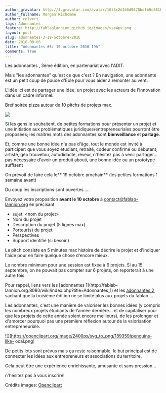 ```yaml
---
author_gravatar: http://1.gravatar.com/avatar/1055c2d168d9878befb9c8810eda96dc?s=96&d=mm&r=g
author_fullname: Morgan Richomme
author: colvert
tags: Adonnantes
feature: http://fablablannion.github.io/images/vse4pv.png
layout: post
slug: adonnantes-3-19-octobre-2016
date: 2016-09-06
title: "Adonnantes #3: 19 octobre 2016 19h"
comments: True
---
```

Les adonnantes , 3ème édition, en partenariat avec l'ADIT.

Mais "les adonnantes" qu'est ce que c'est ? En navigation, une adonnante est
un petit coup de pouce d'Eole pour vous aider à remonter au vent.

L'idée ici est de partager une idée, un projet avec les acteurs de
l'innovation dans un cadre informel.

Bref soirée pizza autour de 10 pitchs de projets max.

![](https://openclipart.org/image/2400px/svg_to_png/96523/comic-idea.png)

Si les gens le souhaitent, de petites formations pour présenter un projet et
une initiation aux problématiques juridiques/entrepreneuriales pourront être
proposées; les maîtres mots des adonnantes sont **bienveillance** et
**partage**.

Et, comme une bonne idée n'a pas d'âge, tout le monde est invité à participer:
que vous soyez étudiant, retraité, codeur confirmé ou débutant, artiste, géo
trouvetou, autodidacte, rêveur, n'hésitez pas à venir partager…pas nécessaire
d'avoir un produit abouti, une bonne idée ou un prototype suffisent

On prévoit de faire cela le** 19 octobre prochain** (les petites formations 1
semaine avant)

Du coup les inscriptions sont ouvertes…..

Envoyez votre proposition **avant le 10 octobre** à contact@fablab-lannion.org
en précisant

  * sujet: &lt;nom du projet&gt;
  * Nom du projet
  * Description du projet (5 lignes max)
  * Porteur(s) du projet
  * Perspectives
  * Support identifié (si besoin)

Le pitch consiste en 5 minutes max histoire de décrire le projet et d'indiquer
l'aide pour en faire quelque chose d'encore mieux.

Le nombre minimum pour une session est fixée à 6 projets. Si au 15 septembre,
on ne pouvait pas compter sur 6 projets, on reporterait à une autre fois.

Pour rappel, liens vers les [adonnantes 1](http://fablab-
lannion.org:8080/wiki/index.php?title=Adonnantes_1) et les [adonnantes
2](http://fablab-lannion.org:8080/wiki/index.php?title=Adonnantes_2), sachant
que la troisième édition ne se limite plus aux projets du fablab….

Les adonnantes, c'est une manière de valoriser les bonnes idées (y compris les
nombreux projets étudiants de l'année dernière… et de capitaliser pour que les
projets de cette année soient encore meilleurs), de les prolonger et d'amorcer
pourquoi pas une première réflexion autour de la valorisation
entrepreneuriale.

![](https://openclipart.org/image/2400px/svg_to_png/189359/penguins-like-
ocal.png)

De petits lots sont prévus mais ça reste raisonnable, le but principal est de
connecter les idées aux entrepreneurs et associations du territoire.

Cela peut être une expérience enrichissante, amusante et sans pression…

n'hésitez pas à vous inscrire!

Crédits images: [Openclipart](https://openclipart.org/)


